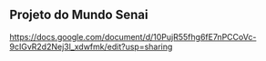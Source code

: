 ## Projeto do Mundo Senai
  https://docs.google.com/document/d/10PujR55fhg6fE7nPCCoVc-9cIGvR2d2Nej3l_xdwfmk/edit?usp=sharing
